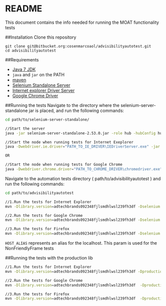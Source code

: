 README
======

This document contains the info needed for running the MOAT functionality tests

##Installation
Clone this repository
```
git clone git@bitbucket.org:cosenmarcoaol/advisibilityautotest.git
cd advisibilityautotest
```

##Requirements
* [Java 7 JDK](http://www.oracle.com/technetwork/java/javase/downloads/index.html)
* `java` and `jar` on the PATH
* [maven](https://maven.apache.org/)
* [Selenium Standalone Server](http://www.seleniumhq.org/download/)
* [Internet explorer Driver Server](http://www.seleniumhq.org/download/)
* [Google Chrome Driver](http://www.seleniumhq.org/download/) 


##Running the tests
Navigate to the directory where the selenium-server-standalone jar is placed, and run the following commands: 
```sh
cd path/to/selenium-server-standalone/

//Start the server
java -jar selenium-server-standalone-2.53.0.jar -role hub -hubConfig hub.json

//Start the node when running tests for Internet Exeplorer
java -Dwebdriver.ie.driver="PATH_TO_IE_DRIVER\IEDriverServer.exe" -jar selenium-server-standalone-2.53.0.jar -role node -nodeConfig node.json

OR

//Start the node when running tests for Google Chrome 
java -Dwebdriver.chrome.driver="PATH_TO_CHROME_DRIVER\chromedriver.exe" -jar selenium-server-standalone-2.53.0.jar -role node -nodeConfig node.json
```

Navigate to the automation tests directory ( path/to/advisibilityautotest ) and run the following commands:
```sh
cd path/to/advisibilityautotest

//1.Run the tests for Internet Explorer
mvn -Dlibrary.version=adtechbrands092348fjlsmdhlwsl239fh3df -Dselenium.platform=WINDOWS -Dtest.host.alias=[HOST_ALIAS] -Dselenium.browser="internet explorer" verify

//2.Run the tests for Google Chrome
mvn -Dlibrary.version=adtechbrands092348fjlsmdhlwsl239fh3df -Dselenium.platform=WINDOWS -Dtest.host.alias=[HOST_ALIAS] -Dselenium.browser=chrome verify

//3.Run the tests for Firefox
mvn -Dlibrary.version=adtechbrands092348fjlsmdhlwsl239fh3df -Dselenium.platform=WINDOWS -Dtest.host.alias=[HOST_ALIAS] verify
```
`HOST_ALIAS` represents an alias for the localhost. This param is used for the NonFriendlyFrame tests

##Running the tests with the production lib
```sh
//1.Run the tests for Internet Explorer
mvn -Dlibrary.version=adtechbrands092348fjlsmdhlwsl239fh3df -Dproduction.library.url=http://aka-cdn-ns.adtechus.com -Dselenium.platform=WINDOWS -Dtest.host.alias=[HOST_ALIAS] -Dselenium.browser="internet explorer" verify

//2.Run the tests for Google Chrome
mvn -Dlibrary.version=adtechbrands092348fjlsmdhlwsl239fh3df  -Dproduction.library.url=http://aka-cdn-ns.adtechus.com -Dselenium.platform=WINDOWS -Dtest.host.alias=[HOST_ALIAS] -Dselenium.browser=chrome verify

//3.Run the tests for Firefox
mvn -Dlibrary.version=adtechbrands092348fjlsmdhlwsl239fh3df  -Dproduction.library.url=http://aka-cdn-ns.adtechus.com -Dselenium.platform=WINDOWS -Dtest.host.alias=[HOST_ALIAS] verify
```